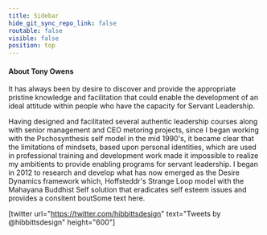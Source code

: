 ```yaml
---
title: Sidebar
hide_git_sync_repo_link: false
routable: false
visible: false
position: top
---
```


#### About Tony Owens
It has always been by desire to discover and provide the appropriate pristine knowledge and facilitation that could enable the development of an ideal attitude within people who have the capacity for Servant Leadership.

Having designed and facilitated several authentic leadership courses along with senior management and CEO metoring projects, since I began working with the Pschosynthesis self model in the mid 1990's, it became clear that the limitations of mindsets, based upon personal identities, which are used in professional training and development work made it impossible to realize my ambitients to provide enabling programs for servant leadership.
I began in 2012 to research and develop what has now emerged as the Desire Dynamics framework which, Hoffsteddr's Strange Loop model with the Mahayana Buddhist Self solution that eradicates self esteem issues and provides a consitent boutSome text here.

[twitter url="https://twitter.com/hibbittsdesign" text="Tweets by @hibbittsdesign" height="600"]
